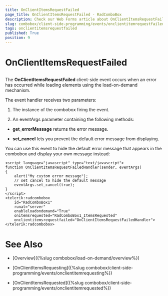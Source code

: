 ```yaml
---
title: OnClientItemsRequestFailed
page_title: OnClientItemsRequestFailed - RadComboBox
description: Check our Web Forms article about OnClientItemsRequestFailed.
slug: combobox/client-side-programming/events/onclientitemrequestfailed
tags: onclientitemsrequestfailed
published: True
position: 9
---
```


# OnClientItemsRequestFailed



## 

The **OnClientItemsRequestFailed** client-side event occurs when an error has occurred while loading elements using the load-on-demand mechanism.

The event handler receives two parameters:

1. The instance of the combobox firing the event.

1. An eventArgs parameter containing the following methods:

* **get_errorMessage** returns the error message.

* **set_cancel** lets you prevent the default error message from displaying.

You can use this event to hide the default error message that appears in the combobox and display your own message instead:

````ASPNET
<script language="javascript" type="text/javascript">  
function OnClientItemsRequestFailedHandler(sender, eventArgs)  
{    
	alert("My custom error message");
	// set cancel to hide the default message        
	eventArgs.set_cancel(true);
}
</script>
<telerik:radcombobox 
	id="RadComboBox1" 
	runat="server" 
	enableloadondemand="True" 
	onitemsrequested="RadComboBox1_ItemsRequested"
	onclientitemsrequestfailed="OnClientItemsRequestFailedHandler">
</telerik:radcombobox>
````



# See Also

 * [Overview]({%slug combobox/load-on-demand/overview%})

 * [OnClientItemsRequesting]({%slug combobox/client-side-programming/events/onclientitemrequesting%})

 * [OnClientItemsRequested]({%slug combobox/client-side-programming/events/onclientitemrequested%})
